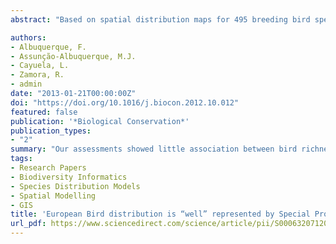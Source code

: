 ```yaml
---
abstract: "Based on spatial distribution maps for 495 breeding bird species inhabiting mainland Europe, we examined whether bird richness is well represented by the protected areas under the European Birds and Habitats Directives. The former regulates the designation of Special Protected Areas (SPAs) for birds, whereas the latter focuses on habitats through the Sites of Community Importance (SCI) and Special Areas of Conservation (SAC). All together, these areas conform the Natura 2000 network. To achieve our goal, we identified high-value richness areas by assessing the geographic distribution of all bird and important bird species (IBS, according to the Birds Directive) occurring in European Union (EU) countries, and investigated how well bird richness were represented in the current protected areas network. Our assessments showed little association between bird richness patterns and the cover of protected areas (PAs) across EU countries. The congruence between high-value richness areas of all bird species and IBS with PAs cover was moderate, suggesting that different conservation planning targets should be taken into account to safeguard IBS, or the composition of bird species. Our results also showed that 16 (3.9%) threatened species were present in gaps of PAs. The poor relationship between PAs cover and bird richness pattern found herein may provide evidence that the establishment of SPAs across Europe may not be fully accounting for richness patterns to enhance the performance of the current network."

authors:
- Albuquerque, F.
- Assunção-Albuquerque, M.J.
- Cayuela, L.
- Zamora, R.
- admin
date: "2013-01-21T00:00:00Z"
doi: "https://doi.org/10.1016/j.biocon.2012.10.012"
featured: false
publication: '*Biological Conservation*'
publication_types:
- "2"
summary: "Our assessments showed little association between bird richness patterns and the cover of protected areas (PAs) across EU countries. The congruence between high-value richness areas of all bird species and IBS with PAs cover was moderate, suggesting that different conservation planning targets should be taken into account to safeguard IBS, or the composition of bird species. Our results also showed that 16 (3.9%) threatened species were present in gaps of PAs. The poor relationship between PAs cover and bird richness pattern found herein may provide evidence that the establishment of SPAs across Europe may not be fully accounting for richness patterns to enhance the performance of the current network."
tags:
- Research Papers
- Biodiversity Informatics
- Species Distribution Models
- Spatial Modelling
- GIS
title: 'European Bird distribution is “well” represented by Special Protected Areas: Mission accomplished?'
url_pdf: https://www.sciencedirect.com/science/article/pii/S0006320712004326/pdfft?casa_token=dxNQg0UoRJYAAAAA:eeX7LLvfmt1l1OuSf9SVHKS5mKLF0Vod99OOUaVMgE4CJeFpxWdQNEwpN0dMrA7yxDsSDRfl&md5=80a29e8a2c149e8d96f36730c82c528f&pid=1-s2.0-S0006320712004326-main.pdf
---
```


